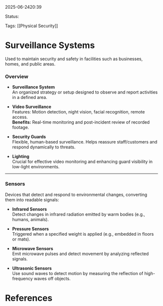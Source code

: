 
2025-06-2420:39

Status:

Tags: [[Physical Security]]


# Surveillance Systems

Used to maintain security and safety in facilities such as businesses, homes, and public areas.

### Overview

- **Surveillance System**  
    An organized strategy or setup designed to observe and report activities in a defined area.
    
- **Video Surveillance**  
    Features: Motion detection, night vision, facial recognition, remote access.  
    **Benefits:** Real-time monitoring and post-incident review of recorded footage.
    
- **Security Guards**  
    Flexible, human-based surveillance. Helps reassure staff/customers and respond dynamically to threats.
    
- **Lighting**  
    Crucial for effective video monitoring and enhancing guard visibility in low-light environments.
    

---

### Sensors

Devices that detect and respond to environmental changes, converting them into readable signals:

- **Infrared Sensors**  
    Detect changes in infrared radiation emitted by warm bodies (e.g., humans, animals).
    
- **Pressure Sensors**  
    Triggered when a specified weight is applied (e.g., embedded in floors or mats).
    
- **Microwave Sensors**  
    Emit microwave pulses and detect movement by analyzing reflected signals.
    
- **Ultrasonic Sensors**  
    Use sound waves to detect motion by measuring the reflection of high-frequency waves off objects.

# References